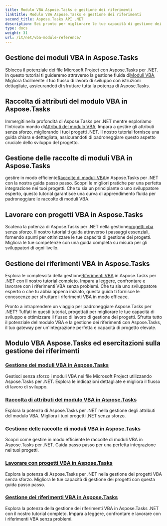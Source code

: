 ```yaml
---
title: Modulo VBA Aspose.Tasks e gestione dei riferimenti
linktitle: Modulo VBA Aspose.Tasks e gestione dei riferimenti
second_title: Aspose.Tasks API .NET
description: Sei pronto per migliorare le tue capacità di gestione dei progetti utilizzando Aspose.Tasks .NET? Tuffati nei nostri tutorial completi per il modulo VBA e la gestione dei riferimenti.
type: docs
weight: 31
url: /it/net/vba-module-reference/
---
```


## Gestione dei moduli VBA in Aspose.Tasks

 Sblocca il potenziale dei file Microsoft Project con Aspose.Tasks per .NET. In questo tutorial ti guideremo attraverso la gestione fluida di[Moduli VBA](./managing-vba-modules/), Migliora facilmente il tuo flusso di lavoro di sviluppo con istruzioni dettagliate, assicurandoti di sfruttare tutta la potenza di Aspose.Tasks.

## Raccolta di attributi del modulo VBA in Aspose.Tasks

 Immergiti nella profondità di Aspose.Tasks per .NET mentre esploriamo l'intricato mondo di[Attributi del modulo VBA](./vba-module-attribute-collection/), Impara a gestire gli attributi senza sforzo, migliorando i tuoi progetti .NET. Il nostro tutorial fornisce una guida chiara e dettagliata, assicurandoti di padroneggiare questo aspetto cruciale dello sviluppo del progetto.

## Gestione delle raccolte di moduli VBA in Aspose.Tasks

 gestire in modo efficiente[Raccolte di moduli VBA](./vba-module-collections/)in Aspose.Tasks per .NET con la nostra guida passo passo. Scopri le migliori pratiche per una perfetta integrazione nei tuoi progetti. Che tu sia un principiante o uno sviluppatore esperto, questo tutorial garantisce una curva di apprendimento fluida per padroneggiare le raccolte di moduli VBA.

## Lavorare con progetti VBA in Aspose.Tasks

 Scatena la potenza di Aspose.Tasks per .NET nella gestione[progetti vba](./vba-projects/) senza sforzo. Il nostro tutorial ti guida attraverso i passaggi essenziali, fornendo spunti per ottimizzare le tue capacità di gestione dei progetti. Migliora le tue competenze con una guida completa su misura per gli sviluppatori di ogni livello.

## Gestione dei riferimenti VBA in Aspose.Tasks

 Esplora le complessità della gestione[Riferimenti VBA](./vba-references/) in Aspose.Tasks per .NET con il nostro tutorial completo. Impara a leggere, confrontare e lavorare con i riferimenti VBA senza problemi. Che tu sia uno sviluppatore esperto o che tu abbia appena iniziato, questa guida ti fornisce le conoscenze per sfruttare i riferimenti VBA in modo efficace.

Pronto a intraprendere un viaggio per padroneggiare Aspose.Tasks per .NET? Tuffati in questi tutorial, progettati per migliorare le tue capacità di sviluppo e ottimizzare il flusso di lavoro di gestione dei progetti. Sfrutta tutto il potenziale del modulo VBA e la gestione dei riferimenti con Aspose.Tasks, il tuo gateway per un'integrazione perfetta e capacità di progetto elevate.
## Modulo VBA Aspose.Tasks ed esercitazioni sulla gestione dei riferimenti
### [Gestione dei moduli VBA in Aspose.Tasks](./managing-vba-modules/)
Gestisci senza sforzo i moduli VBA nei file Microsoft Project utilizzando Aspose.Tasks per .NET. Esplora le indicazioni dettagliate e migliora il flusso di lavoro di sviluppo.
### [Raccolta di attributi del modulo VBA in Aspose.Tasks](./vba-module-attribute-collection/)
Esplora la potenza di Aspose.Tasks per .NET nella gestione degli attributi del modulo VBA. Migliora i tuoi progetti .NET senza sforzo.
### [Gestione delle raccolte di moduli VBA in Aspose.Tasks](./vba-module-collections/)
Scopri come gestire in modo efficiente le raccolte di moduli VBA in Aspose.Tasks per .NET. Guida passo passo per una perfetta integrazione nei tuoi progetti.
### [Lavorare con progetti VBA in Aspose.Tasks](./vba-projects/)
Esplora la potenza di Aspose.Tasks per .NET nella gestione dei progetti VBA senza sforzo. Migliora le tue capacità di gestione dei progetti con questa guida passo passo.
### [Gestione dei riferimenti VBA in Aspose.Tasks](./vba-references/)
Esplora la potenza della gestione dei riferimenti VBA in Aspose.Tasks .NET con il nostro tutorial completo. Impara a leggere, confrontare e lavorare con i riferimenti VBA senza problemi.
